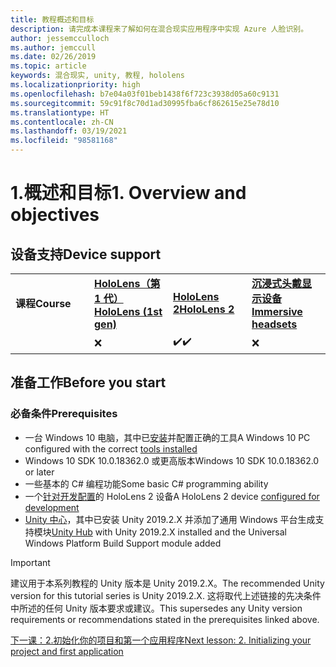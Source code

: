 ```yaml
---
title: 教程概述和目标
description: 请完成本课程来了解如何在混合现实应用程序中实现 Azure 人脸识别。
author: jessemcculloch
ms.author: jemccull
ms.date: 02/26/2019
ms.topic: article
keywords: 混合现实, unity, 教程, hololens
ms.localizationpriority: high
ms.openlocfilehash: b7e04a03f01beb1438f6f723c3938d05a60c9131
ms.sourcegitcommit: 59c91f8c70d1ad30995fba6cf862615e25e78d10
ms.translationtype: HT
ms.contentlocale: zh-CN
ms.lasthandoff: 03/19/2021
ms.locfileid: "98581168"
---
```

# <a name="1-overview-and-objectives"></a><span data-ttu-id="beb25-104">1.概述和目标</span><span class="sxs-lookup"><span data-stu-id="beb25-104">1. Overview and objectives</span></span>

## <a name="device-support"></a><span data-ttu-id="beb25-105">设备支持</span><span class="sxs-lookup"><span data-stu-id="beb25-105">Device support</span></span>

<table>
    <colgroup>
    <col width="25%" />
    <col width="25%" />
    <col width="25%" />
    <col width="25%" />
    </colgroup>
    <tr>
        <td><span data-ttu-id="beb25-106"><strong>课程</strong></span><span class="sxs-lookup"><span data-stu-id="beb25-106"><strong>Course</strong></span></span></td>
        <td><span data-ttu-id="beb25-107"><a href="/hololens/hololens1-hardware"><strong>HoloLens（第 1 代）</strong></a></span><span class="sxs-lookup"><span data-stu-id="beb25-107"><a href="/hololens/hololens1-hardware"><strong>HoloLens (1st gen)</strong></a></span></span></td>
        <td><span data-ttu-id="beb25-108"><a href="https://www.microsoft.com//hololens/hardware"><strong>HoloLens 2</strong></a></span><span class="sxs-lookup"><span data-stu-id="beb25-108"><a href="https://www.microsoft.com//hololens/hardware"><strong>HoloLens 2</strong></a></span></span></td>
        <td><span data-ttu-id="beb25-109"><a href="../../../discover/immersive-headset-hardware-details.md"><strong>沉浸式头戴显示设备</strong></a></span><span class="sxs-lookup"><span data-stu-id="beb25-109"><a href="../../../discover/immersive-headset-hardware-details.md"><strong>Immersive headsets</strong></a></span></span></td>
    </tr>
     <tr>
        <td></td>
        <td>❌</td>
        <td><span data-ttu-id="beb25-110">✔️</span><span class="sxs-lookup"><span data-stu-id="beb25-110">✔️</span></span></td>
        <td>❌</td>
    </tr>
</table>

## <a name="before-you-start"></a><span data-ttu-id="beb25-111">准备工作</span><span class="sxs-lookup"><span data-stu-id="beb25-111">Before you start</span></span>

### <a name="prerequisites"></a><span data-ttu-id="beb25-112">必备条件</span><span class="sxs-lookup"><span data-stu-id="beb25-112">Prerequisites</span></span>

* <span data-ttu-id="beb25-113">一台 Windows 10 电脑，其中已[安装](../../install-the-tools.md)并配置正确的工具</span><span class="sxs-lookup"><span data-stu-id="beb25-113">A Windows 10 PC configured with the correct [tools installed](../../install-the-tools.md)</span></span>
* <span data-ttu-id="beb25-114">Windows 10 SDK 10.0.18362.0 或更高版本</span><span class="sxs-lookup"><span data-stu-id="beb25-114">Windows 10 SDK 10.0.18362.0 or later</span></span>
* <span data-ttu-id="beb25-115">一些基本的 C# 编程功能</span><span class="sxs-lookup"><span data-stu-id="beb25-115">Some basic C# programming ability</span></span>
* <span data-ttu-id="beb25-116">一个[针对开发配置](../../platform-capabilities-and-apis/using-visual-studio.md#enabling-developer-mode)的 HoloLens 2 设备</span><span class="sxs-lookup"><span data-stu-id="beb25-116">A HoloLens 2 device [configured for development](../../platform-capabilities-and-apis/using-visual-studio.md#enabling-developer-mode)</span></span>
* <span data-ttu-id="beb25-117"><a href="https://docs.unity3d.com/Manual/GettingStartedInstallingHub.html" target="_blank">Unity 中心</a>，其中已安装 Unity 2019.2.X 并添加了通用 Windows 平台生成支持模块</span><span class="sxs-lookup"><span data-stu-id="beb25-117"><a href="https://docs.unity3d.com/Manual/GettingStartedInstallingHub.html" target="_blank">Unity Hub</a> with Unity 2019.2.X installed and the Universal Windows Platform Build Support module added</span></span>

> [!IMPORTANT]
> <span data-ttu-id="beb25-118">建议用于本系列教程的 Unity 版本是 Unity 2019.2.X。</span><span class="sxs-lookup"><span data-stu-id="beb25-118">The recommended Unity version for this tutorial series is Unity 2019.2.X.</span></span> <span data-ttu-id="beb25-119">这将取代上述链接的先决条件中所述的任何 Unity 版本要求或建议。</span><span class="sxs-lookup"><span data-stu-id="beb25-119">This supersedes any Unity version requirements or recommendations stated in the prerequisites linked above.</span></span>

[<span data-ttu-id="beb25-120">下一课：2.初始化你的项目和第一个应用程序</span><span class="sxs-lookup"><span data-stu-id="beb25-120">Next lesson: 2. Initializing your project and first application</span></span>](./mr-learning-base-02.md)